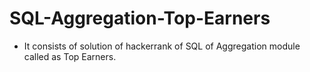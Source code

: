 # SQL-Aggregation-Top-Earners
- It consists of solution of hackerrank of SQL of Aggregation module called as Top Earners.

